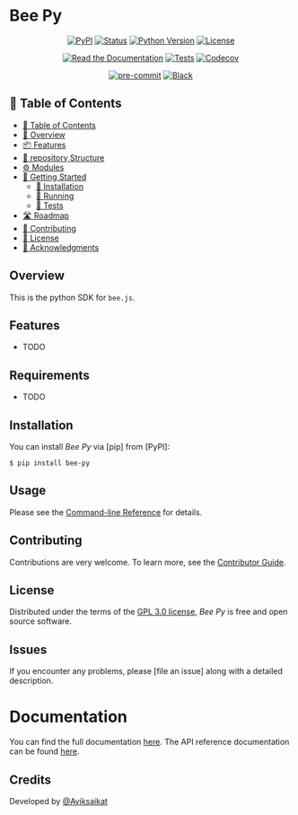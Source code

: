 # Bee Py

<p align="center">
    <a href="https://pypi.org/project/bee-py/"><img src="https://img.shields.io/pypi/v/bee-py.svg" alt="PyPI"></a>
    <a href="https://pypi.org/project/bee-py/"><img src="https://img.shields.io/pypi/status/bee-py.svg" alt="Status"></a>
    <a href="https://pypi.org/project/bee-py/"><img src="https://img.shields.io/pypi/pyversions/bee-py" alt="Python Version"></a>
    <a href="https://pypi.org/project/bee-py/"><img src="https://img.shields.io/pypi/l/bee-py" alt="License"></a>
</p>

<p align="center">
    <a href="https://bee-py.readthedocs.io/"><img src="https://img.shields.io/readthedocs/bee-py/latest.svg?label=Read%20the%20Docs" alt="Read the Documentation"></a>
    <a href="https://github.com/aviksaikat/bee-py/actions?workflow=Tests"><img src="https://github.com/aviksaikat/bee-py/workflows/Tests/badge.svg" alt="Tests"></a>
    <a href="https://app.codecov.io/gh/aviksaikat/bee-py"><img src="https://codecov.io/gh/aviksaikat/bee-py/branch/main/graph/badge.svg" alt="Codecov"></a>
</p>

<p align="center">
    <a href="https://github.com/pre-commit/pre-commit"><img src="https://img.shields.io/badge/pre--commit-enabled-brightgreen?logo=pre-commit&logoColor=white" alt="pre-commit"></a>
    <a href="https://github.com/psf/black"><img src="https://img.shields.io/badge/code%20style-black-000000.svg" alt="Black"></a>
</p>

## 📖 Table of Contents

- [📖 Table of Contents](#-table-of-contents)
- [📍 Overview](#-overview)
- [📦 Features](#-features)
- [📂 repository Structure](#-repository-structure)
- [⚙️ Modules](#modules)
- [🚀 Getting Started](#-getting-started)
  - [🔧 Installation](#-installation)
  - [🤖 Running ](#-running-)
  - [🧪 Tests](#-tests)
- [🛣 Roadmap](#-roadmap)
- [🤝 Contributing](#-contributing)
- [📄 License](#-license)
- [👏 Acknowledgments](#-acknowledgments)

## Overview

This is the python SDK for `bee.js`.

## Features

- TODO

## Requirements

- TODO

## Installation

You can install _Bee Py_ via [pip] from [PyPI]:

```console
$ pip install bee-py
```

## Usage

Please see the [Command-line Reference] for details.

## Contributing

Contributions are very welcome.
To learn more, see the [Contributor Guide].

## License

Distributed under the terms of the [GPL 3.0 license][license],
_Bee Py_ is free and open source software.

## Issues

If you encounter any problems,
please [file an issue] along with a detailed description.

# Documentation

You can find the full documentation [here](https://bee-js.ethswarm.org/docs). The API reference documentation can be found [here](https://bee-js.ethswarm.org/docs/api).

## Credits

Developed by [@Aviksaikat](https://github.com/aviksaikat)

<!-- github-only -->

[license]: https://github.com/aviksaikat/bee-py/blob/main/LICENSE
[contributor guide]: https://github.com/aviksaikat/bee-py/blob/main/CONTRIBUTING.md
[command-line reference]: https://bee-py.readthedocs.io/en/latest/usage.html
